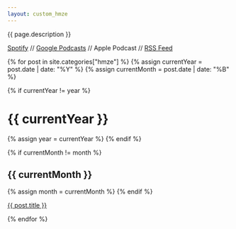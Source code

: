 ```yaml
---
layout: custom_hmze
---
```


{{ page.description }}
<p>
  <span><a href="https://open.spotify.com/show/4z2WgPzv2tXcYMHcmdnwVZ" target="_blank">Spotify</a></span> //
  <span><a href="https://podcasts.google.com/feed/aHR0cHM6Ly9mZWVkLnBvZGJlYW4uY29tL2htemUvZmVlZC54bWw" target="_blank">Google Podcasts</a></span> //
  <span>Apple Podcast</span> //
  <span><a href="{{ page.feed_url | absolute_url }}" target="_blank">RSS Feed</a></span>
</p>

{% for post in site.categories["hmze"] %}
  {% assign currentYear = post.date | date: "%Y" %}
  {% assign currentMonth = post.date | date: "%B" %}
  
  {% if currentYear != year %}
  <h1 id="{{ currentYear }}" class="section">{{ currentYear }}</h1>
  {% assign year = currentYear %}
  {% endif %}
  
  {% if currentMonth != month %}
  <h2 id="{{ currentMonth }}">{{ currentMonth }}</h2>
  {% assign month = currentMonth %}
  {% endif %}

  <p>
    <a href="{{ post.url }}">{{ post.title }}</a>
  </p>
{% endfor %}